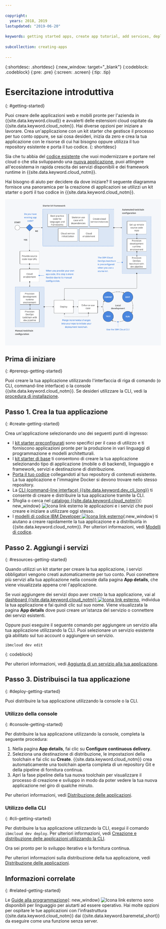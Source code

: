 ```yaml
---

copyright:
  years: 2018, 2019
lastupdated: "2019-06-20"

keywords: getting started apps, create app tutorial, add services, deploy apps, create app, app tutorial

subcollection: creating-apps

---
```


{:shortdesc: .shortdesc}
{:new_window: target="_blank"}
{:codeblock: .codeblock}
{:pre: .pre}
{:screen: .screen}
{:tip: .tip}

# Esercitazione introduttiva
{: #getting-started}

Puoi creare delle applicazioni web e mobili pronte per l'azienda in {{site.data.keyword.cloud}} e avvalerti delle estensioni cloud ospitate da {{site.data.keyword.cloud_notm}}. Hai diverse opzioni per iniziare a lavorare. Crea un'applicazione con un kit starter che gestisce il processo per tuo conto oppure, se sai cosa desideri, inizia da zero e crea la tua applicazione con le risorse di cui hai bisogno oppure utilizza il tuo repository esistente e porta il tuo codice.
{: shortdesc}

Sia che tu abbia del [codice esistente](/docs/apps/tutorials?topic=creating-apps-tutorial-byoc) che vuoi modernizzare e portare nel cloud o che stia sviluppando una [nuova applicazione](/docs/apps/tutorials?topic=creating-apps-tutorial-starterkit), puoi attingere all'ecosistema in rapida crescita dei servizi disponibili e dei framework runtime in {{site.data.keyword.cloud_notm}}.

Hai bisogno di aiuto per decidere da dove iniziare? Il seguente diagramma fornisce una panoramica per la creazione di applicazioni se utilizzi un kit starter o porti il tuo codice in {{site.data.keyword.cloud_notm}}.

![Panoramica sull'esperienza degli sviluppatori](images/dev-journey.png "Panoramica della creazione di applicazioni in {{site.data.keyword.cloud_notm}}")

## Prima di iniziare
{: #prereqs-getting-started}

Puoi creare la tua applicazione utilizzando l'interfaccia di riga di comando (o CLI, command-line interface) o la console {{site.data.keyword.cloud_notm}}. Se desideri utilizzare la CLI, vedi la [procedura di installazione](/docs/cli?topic=cloud-cli-getting-started).

## Passo 1. Crea la tua applicazione
{: #create-getting-started}

Crea un'applicazione selezionando uno dei seguenti punti di ingresso:

* I [kit starter preconfigurati](/docs/apps/tutorials?topic=creating-apps-tutorial-starterkit) sono specifici per il caso di utilizzo e ti forniscono applicazioni pronte per la produzione in vari linguaggi di programmazione e modelli architetturali.
* I [kit starter di base](/docs/apps/tutorials?topic=creating-apps-tutorial-scratch) ti consentono di creare la tua applicazione selezionando tipo di applicazione (mobile o di backend), linguaggio e framework, servizi e destinazione di distribuzione.
* [Porta il tuo codice](/docs/apps/tutorials?topic=creating-apps-tutorial-byoc) collegandoti al tuo repository di contenuti esistente. La tua applicazione e l'immagine Docker si devono trovare nello stesso repository.
* La [CLI (command-line interface) {{site.data.keyword.dev_cli_long}}](/docs/apps?topic=creating-apps-create-deploy-app-cli) ti consente di creare e distribuire la tua applicazione tramite la CLI.
* Sfoglia o cerca nel [catalogo {{site.data.keyword.cloud_notm}}](https://{DomainName}/catalog){: new_window} ![Icona link esterno](../icons/launch-glyph.svg "Icona link esterno") le applicazioni e i servizi che puoi creare e iniziare a utilizzare oggi stesso.
* I [modelli di codice IBM Developer ![Icona link esterno](../icons/launch-glyph.svg "Icona link esterno")](https://developer.ibm.com/patterns/){:new_window} ti aiutano a creare rapidamente la tua applicazione e a distribuirla in {{site.data.keyword.cloud_notm}}. Per ulteriori informazioni, vedi [Modelli di codice](/docs/apps/tutorials?topic=creating-apps-tutorial-codepattern).

## Passo 2. Aggiungi i servizi
{: #resources-getting-started}

Quando utilizzi un kit starter per creare la tua applicazione, i servizi obbligatori vengono creati automaticamente per tuo conto. Puoi connettere più servizi alla tua applicazione nella console dalla pagina **App details**, che viene visualizzata appena crei l'applicazione.

Se vuoi aggiungere dei servizi dopo aver creato la tua applicazione, vai al [dashboard {{site.data.keyword.cloud_notm}} ![Icona link esterno](../../icons/launch-glyph.svg "Icona link esterno")](https://{DomainName}), individua la tua applicazione e fai quindi clic sul suo nome. Viene visualizzata la pagina **App details** dove puoi creare un'istanza del servizio o connettere dei servizi esistenti.

Oppure puoi eseguire il seguente comando per aggiungere un servizio alla tua applicazione utilizzando la CLI. Puoi selezionare un servizio esistente già abilitato sul tuo account o aggiungere un servizio.
```
ibmcloud dev edit
```
{: codeblock}

Per ulteriori informazioni, vedi [Aggiunta di un servizio alla tua applicazione](/docs/apps?topic=creating-apps-add-resource).

## Passo 3. Distribuisci la tua applicazione
{: #deploy-getting-started}

Puoi distribuire la tua applicazione utilizzando la console o la CLI.

### Utilizzo della console
{: #console-getting-started}

Per distribuire la tua applicazione utilizzando la console, completa la seguente procedura:

1. Nella pagina **App details**, fai clic su **Configure continuous delivery**.
2. Seleziona una destinazione di distribuzione, le impostazioni della toolchain e fai clic su **Create**. {{site.data.keyword.cloud_notm}} crea automaticamente una toolchain aperta completa di un repository Git e della pipeline di fornitura continua.
3. Apri la fase pipeline della tua nuova toolchain per visualizzare il processo di creazione e sviluppo in modo da poter vedere la tua nuova applicazione nel giro di qualche minuto.

Per ulteriori informazioni, vedi [Distribuzione delle applicazioni](/docs/apps?topic=creating-apps-deploying-apps).

### Utilizzo della CLI
{: #cli-getting-started}

Per distribuire la tua applicazione utilizzando la CLI, esegui il comando `ibmcloud dev deploy`. Per ulteriori informazioni, vedi [Creazione e distribuzione delle applicazioni utilizzando la CLI](/docs/apps?topic=creating-apps-create-deploy-app-cli).

Ora sei pronto per lo sviluppo iterativo e la fornitura continua.

Per ulteriori informazioni sulla distribuzione della tua applicazione, vedi [Distribuzione delle applicazioni](/docs/apps?topic=creating-apps-deploying-apps).

## Informazioni correlate
{: #related-getting-started}

Le [Guide alla programmazione](https://{DomainName}/docs/home/build){: new_window} ![Icona link esterno](../icons/launch-glyph.svg "Icona link esterno") sono disponibili per linguaggio per aiutarti ad essere operativo. Hai molte opzioni per ospitare le tue applicazioni con l'infrastruttura {{site.data.keyword.cloud_notm}} dai {{site.data.keyword.baremetal_short}} da eseguire come una funzione senza server.
